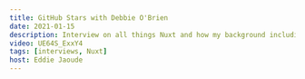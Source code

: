 ```yaml
---
title: GitHub Stars with Debbie O'Brien
date: 2021-01-15
description: Interview on all things Nuxt and how my background including my story on how I got into Open Source and working at Nuxt
video: UE64S_ExxY4
tags: [interviews, Nuxt]
host: Eddie Jaoude
---
```

